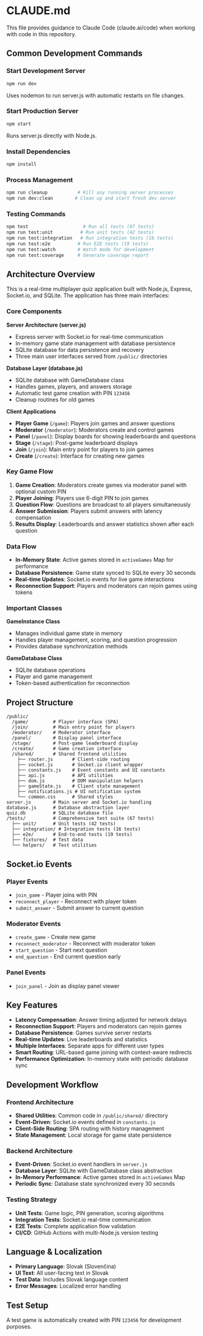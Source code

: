 # CLAUDE.md

This file provides guidance to Claude Code (claude.ai/code) when working with code in this repository.

## Common Development Commands

### Start Development Server
```bash
npm run dev
```
Uses nodemon to run server.js with automatic restarts on file changes.

### Start Production Server
```bash
npm start
```
Runs server.js directly with Node.js.

### Install Dependencies
```bash
npm install
```

### Process Management
```bash
npm run cleanup           # Kill any running server processes
npm run dev:clean        # Clean up and start fresh dev server
```

### Testing Commands
```bash
npm test                    # Run all tests (67 tests)
npm run test:unit          # Run unit tests (42 tests)
npm run test:integration   # Run integration tests (16 tests) 
npm run test:e2e          # Run E2E tests (19 tests)
npm run test:watch        # Watch mode for development
npm run test:coverage     # Generate coverage report
```

## Architecture Overview

This is a real-time multiplayer quiz application built with Node.js, Express, Socket.io, and SQLite. The application has three main interfaces:

### Core Components

**Server Architecture (server.js)**
- Express server with Socket.io for real-time communication
- In-memory game state management with database persistence
- SQLite database for data persistence and recovery
- Three main user interfaces served from `/public/` directories

**Database Layer (database.js)**
- SQLite database with GameDatabase class
- Handles games, players, and answers storage
- Automatic test game creation with PIN `123456`
- Cleanup routines for old games

**Client Applications**
- **Player Game** (`/game`): Players join games and answer questions
- **Moderator** (`/moderator`): Moderators create and control games  
- **Panel** (`/panel`): Display boards for showing leaderboards and questions
- **Stage** (`/stage`): Post-game leaderboard displays
- **Join** (`/join`): Main entry point for players to join games
- **Create** (`/create`): Interface for creating new games

### Key Game Flow

1. **Game Creation**: Moderators create games via moderator panel with optional custom PIN
2. **Player Joining**: Players use 6-digit PIN to join games
3. **Question Flow**: Questions are broadcast to all players simultaneously
4. **Answer Submission**: Players submit answers with latency compensation
5. **Results Display**: Leaderboards and answer statistics shown after each question

### Data Flow

- **In-Memory State**: Active games stored in `activeGames` Map for performance
- **Database Persistence**: Game state synced to SQLite every 30 seconds
- **Real-time Updates**: Socket.io events for live game interactions
- **Reconnection Support**: Players and moderators can rejoin games using tokens

### Important Classes

**GameInstance Class**
- Manages individual game state in memory
- Handles player management, scoring, and question progression
- Provides database synchronization methods

**GameDatabase Class**
- SQLite database operations
- Player and game management
- Token-based authentication for reconnection

## Project Structure

```
/public/
  /game/         # Player interface (SPA)
  /join/         # Main entry point for players
  /moderator/    # Moderator interface  
  /panel/        # Display panel interface
  /stage/        # Post-game leaderboard display
  /create/       # Game creation interface
  /shared/       # Shared frontend utilities
    ├── router.js       # Client-side routing
    ├── socket.js       # Socket.io client wrapper
    ├── constants.js    # Event constants and UI constants
    ├── api.js          # API utilities
    ├── dom.js          # DOM manipulation helpers
    ├── gameState.js    # Client state management
    ├── notifications.js # UI notification system
    └── common.css      # Shared styles
server.js        # Main server and Socket.io handling
database.js      # Database abstraction layer
quiz.db          # SQLite database file
/tests/          # Comprehensive test suite (67 tests)
  ├── unit/      # Unit tests (42 tests)
  ├── integration/ # Integration tests (16 tests)
  ├── e2e/       # End-to-end tests (19 tests)
  ├── fixtures/  # Test data
  └── helpers/   # Test utilities
```

## Socket.io Events

### Player Events
- `join_game` - Player joins with PIN
- `reconnect_player` - Reconnect with player token
- `submit_answer` - Submit answer to current question

### Moderator Events  
- `create_game` - Create new game
- `reconnect_moderator` - Reconnect with moderator token
- `start_question` - Start next question
- `end_question` - End current question early

### Panel Events
- `join_panel` - Join as display panel viewer

## Key Features

- **Latency Compensation**: Answer timing adjusted for network delays
- **Reconnection Support**: Players and moderators can rejoin games
- **Database Persistence**: Games survive server restarts
- **Real-time Updates**: Live leaderboards and statistics
- **Multiple Interfaces**: Separate apps for different user types
- **Smart Routing**: URL-based game joining with context-aware redirects
- **Performance Optimization**: In-memory state with periodic database sync

## Development Workflow

### Frontend Architecture
- **Shared Utilities**: Common code in `/public/shared/` directory
- **Event-Driven**: Socket.io events defined in `constants.js`
- **Client-Side Routing**: SPA routing with history management
- **State Management**: Local storage for game state persistence

### Backend Architecture
- **Event-Driven**: Socket.io event handlers in `server.js`
- **Database Layer**: SQLite with GameDatabase class abstraction
- **In-Memory Performance**: Active games stored in `activeGames` Map
- **Periodic Sync**: Database state synchronized every 30 seconds

### Testing Strategy
- **Unit Tests**: Game logic, PIN generation, scoring algorithms
- **Integration Tests**: Socket.io real-time communication
- **E2E Tests**: Complete application flow validation
- **CI/CD**: GitHub Actions with multi-Node.js version testing

## Language & Localization

- **Primary Language**: Slovak (Slovenčina)
- **UI Text**: All user-facing text in Slovak
- **Test Data**: Includes Slovak language content
- **Error Messages**: Localized error handling

## Test Setup

A test game is automatically created with PIN `123456` for development purposes.